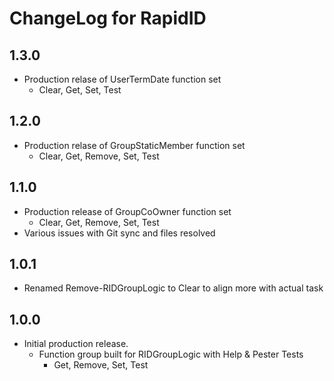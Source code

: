 # ChangeLog for RapidID

## 1.3.0
+ Production relase of UserTermDate function set
    + Clear, Get, Set, Test

## 1.2.0
+ Production relase of GroupStaticMember function set
    + Clear, Get, Remove, Set, Test

## 1.1.0
+ Production release of GroupCoOwner function set
    + Clear, Get, Remove, Set, Test
+ Various issues with Git sync and files resolved

## 1.0.1
+ Renamed Remove-RIDGroupLogic to Clear to align more with actual task

## 1.0.0
+ Initial production release.
    + Function group built for RIDGroupLogic with Help & Pester Tests
        + Get, Remove, Set, Test
